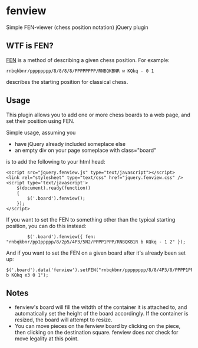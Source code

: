 fenview
=======

Simple FEN-viewer (chess position notation) jQuery plugin 

WTF is FEN?
-----------

[FEN](http://en.wikipedia.org/wiki/FEN) is a method of describing a given chess position.
For example:

    rnbqkbnr/pppppppp/8/8/8/8/PPPPPPPP/RNBQKBNR w KQkq - 0 1

describes the starting position for classical chess.

Usage
-----

This plugin allows you to add one or more chess boards to a web page, and set their position using FEN.

Simple usage, assuming you 
*  have jQuery already included someplace else
*  an empty div on your page someplace with class="board"

is to add the following to your html head:

    <script src="jquery.fenview.js" type="text/javascript"></script>    
    <link rel="stylesheet" type="text/css" href="jquery.fenview.css" />
    <script type='text/javascript'>
        $(document).ready(function()
        {
            $('.board').fenview();
        });
    </script>
    
If you want to set the FEN to something other than the typical starting position, you can do this instead:

            $('.board').fenview({ fen: "rnbqkbnr/pp1ppppp/8/2p5/4P3/5N2/PPPP1PPP/RNBQKB1R b KQkq - 1 2" });

And if you want to set the FEN on a given board after it's already been set up:

	$('.board').data('fenview').setFEN("rnbqkbnr/pppppppp/8/8/4P3/8/PPPP1PPP/RNBQKBNR b KQkq e3 0 1");

Notes
-----

*   fenview's board will fill the witdth of the container it is attached to, and automatically set the height of the board accordingly. If the container is resized, the board will attempt to resize.
*   You can move pieces on the fenview board by clicking on the piece, then clicking on the destination square. fenview does *not* check for move legality at this point.
